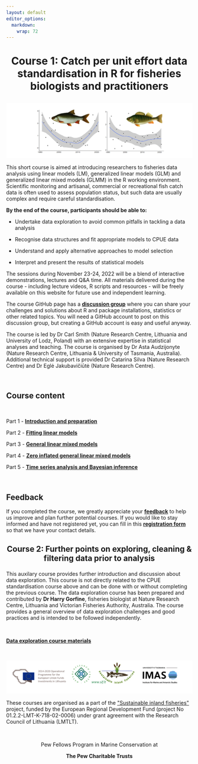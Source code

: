 ```yaml
---
layout: default
editor_options: 
  markdown: 
    wrap: 72
---
```


<h1 style="text-align:center;">

Course 1: Catch per unit effort data standardisation in R for fisheries
biologists and practitioners

</h1>

![course_image](./images/course_image.png)

This short course is aimed at introducing researchers to fisheries data
analysis using linear models (LM), generalized linear models (GLM) and
generalized linear mixed models (GLMM) in the R working environment.
Scientific monitoring and artisanal, commercial or recreational fish
catch data is often used to assess population status, but such data are
usually complex and require careful standardisation.

**By the end of the course, participants should be able to:**

-   Undertake data exploration to avoid common pitfalls in tackling a
    data analysis

-   Recognise data structures and fit appropriate models to CPUE data

-   Understand and apply alternative approaches to model selection

-   Interpret and present the results of statistical models

The sessions during November 23-24, 2022 will be a blend of interactive
demonstrations, lectures and Q&A time. All materials delivered during
the course - including lecture videos, R scripts and resources - will be
freely available on this website for future use and independent
learning.

The course GitHub page has a [**discussion
group**](https://github.com/fishsizeproject/CPUEcourse/discussions)
where you can share your challenges and solutions about R and package
installations, statistics or other related topics. You will need a
GitHub account to post on this discussion group, but creating a GitHub
account is easy and useful anyway.

The course is led by Dr Carl Smith (Nature Research Centre, Lithuania
and University of Lodz, Poland) with an extensive expertise in
statistical analyses and teaching. The course is organised by Dr Asta
Audzijonyte (Nature Research Centre, Lithuania & University of Tasmania,
Australia). Additional technical support is provided Dr Catarina Silva
(Nature Research Centre) and Dr Eglė Jakubavičiūtė (Nature Research
Centre).

<br/>

## Course content

<br/>

Part 1 - [**Introduction and preparation**](1-introduction.md)

Part 2 - [**Fitting linear models**](2-trout.md)

Part 3 - [**General linear mixed models**](3-bitterling.md)

Part 4 - [**Zero inflated general linear mixed models**](4-hilsha.md)

Part 5 - [**Time series analysis and Bayesian inference**](5-zander.md)

<br/>

## Feedback

If you completed the course, we greatly appreciate your
[**feedback**](https://docs.google.com/forms/d/e/1FAIpQLSeO6ymBEqQ747oGzg9ZI8NswbKbIsvf64i5-XmLHC6xP8AuMg/viewform?usp=sf_link)
to help us improve and plan further potential courses. If you would like
to stay informed and have not registered yet, you can fill in this
[**registration
form**](https://docs.google.com/forms/d/e/1FAIpQLSehWbFhzKt_WYETHsX73Kph9Iw__a8DaaZbf6z_ZZq6rBwvqg/viewform?usp=sf_link)
so that we have your contact details.

<h2 style="text-align:center;">

Course 2: Further points on exploring, cleaning & filtering data prior
to analysis

</h2>

This auxilary course provides further introduction and discussion about
data exploration. This course is not directly related to the CPUE
standardisation course above and can be done with or without completing
the previous course. The data exploration course has been prepared and
contributed by **Dr Harry Gorfine**, fisheries biologist at Nature Research
Centre, Lithuania and Victorian Fisheries Authority, Australia. The
course provides a general overview of data exploration challenges and
good practices and is intended to be followed independently.

<br/>

[**Data exploration course materials**](data_exploration.md)

<br/>

![logos](./images/logos_all.png)

These courses are organised as a part of the ["Sustainable inland
fisheries"](https://en.sif.lt/home%20--%20EN/) project, funded by the
European Regional Development Fund (project No 01.2.2-LMT-K-718-02-0006)
under grant agreement with the Research Council of Lithuania (LMTLT).

<br/>

<center>

Pew Fellows Program in Marine Conservation at

<b> The Pew Charitable Trusts </b>

</center>
